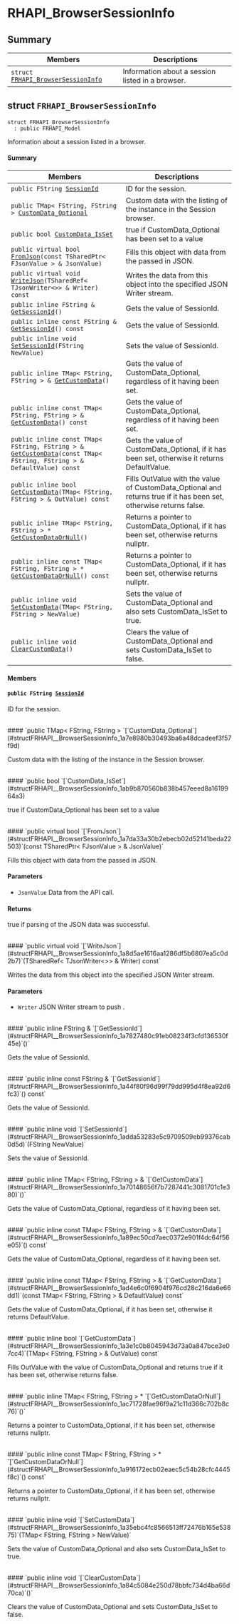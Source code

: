 # RHAPI_BrowserSessionInfo <a id="group__RHAPI__BrowserSessionInfo"></a>

## Summary

 Members                        | Descriptions                                
--------------------------------|---------------------------------------------
`struct `[`FRHAPI_BrowserSessionInfo`](#structFRHAPI__BrowserSessionInfo) | Information about a session listed in a browser.

## struct `FRHAPI_BrowserSessionInfo` <a id="structFRHAPI__BrowserSessionInfo"></a>

```
struct FRHAPI_BrowserSessionInfo
  : public FRHAPI_Model
```

Information about a session listed in a browser.

#### Summary

 Members                        | Descriptions                                
--------------------------------|---------------------------------------------
`public FString `[`SessionId`](#structFRHAPI__BrowserSessionInfo_1ad214b73d6e909c822c0cf69983c4f24a) | ID for the session.
`public TMap< FString, FString > `[`CustomData_Optional`](#structFRHAPI__BrowserSessionInfo_1a7e8980b30493ba6a48dcadeef3f57f9d) | Custom data with the listing of the instance in the Session browser.
`public bool `[`CustomData_IsSet`](#structFRHAPI__BrowserSessionInfo_1ab9b870560b838b457eeed8a1619964a3) | true if CustomData_Optional has been set to a value
`public virtual bool `[`FromJson`](#structFRHAPI__BrowserSessionInfo_1a7da33a30b2ebecb02d52141beda22503)`(const TSharedPtr< FJsonValue > & JsonValue)` | Fills this object with data from the passed in JSON.
`public virtual void `[`WriteJson`](#structFRHAPI__BrowserSessionInfo_1a8d5ae1616aa1286df5b6807ea5c0d2b7)`(TSharedRef< TJsonWriter<>> & Writer) const` | Writes the data from this object into the specified JSON Writer stream.
`public inline FString & `[`GetSessionId`](#structFRHAPI__BrowserSessionInfo_1a7827480c91eb08234f3cfd136530f45e)`()` | Gets the value of SessionId.
`public inline const FString & `[`GetSessionId`](#structFRHAPI__BrowserSessionInfo_1a44f80f96d99f79dd995d4f8ea92d6fc3)`() const` | Gets the value of SessionId.
`public inline void `[`SetSessionId`](#structFRHAPI__BrowserSessionInfo_1adda53283e5c9709509eb99376cab0d5d)`(FString NewValue)` | Sets the value of SessionId.
`public inline TMap< FString, FString > & `[`GetCustomData`](#structFRHAPI__BrowserSessionInfo_1a70148656f7b7287441c3081701c1e380)`()` | Gets the value of CustomData_Optional, regardless of it having been set.
`public inline const TMap< FString, FString > & `[`GetCustomData`](#structFRHAPI__BrowserSessionInfo_1a89ec50cd7aec0372e901f4dc64f56e05)`() const` | Gets the value of CustomData_Optional, regardless of it having been set.
`public inline const TMap< FString, FString > & `[`GetCustomData`](#structFRHAPI__BrowserSessionInfo_1ad4e6c0f6904f976cd28c216da6e66dd1)`(const TMap< FString, FString > & DefaultValue) const` | Gets the value of CustomData_Optional, if it has been set, otherwise it returns DefaultValue.
`public inline bool `[`GetCustomData`](#structFRHAPI__BrowserSessionInfo_1a3e1c0b8045943d73a0a847bce3e07cc4)`(TMap< FString, FString > & OutValue) const` | Fills OutValue with the value of CustomData_Optional and returns true if it has been set, otherwise returns false.
`public inline TMap< FString, FString > * `[`GetCustomDataOrNull`](#structFRHAPI__BrowserSessionInfo_1ac71728fae96f9a21c11d366c702b8c76)`()` | Returns a pointer to CustomData_Optional, if it has been set, otherwise returns nullptr.
`public inline const TMap< FString, FString > * `[`GetCustomDataOrNull`](#structFRHAPI__BrowserSessionInfo_1a916172ecb02eaec5c54b28cfc4445f8c)`() const` | Returns a pointer to CustomData_Optional, if it has been set, otherwise returns nullptr.
`public inline void `[`SetCustomData`](#structFRHAPI__BrowserSessionInfo_1a35ebc4fc8566513ff72476b165e53875)`(TMap< FString, FString > NewValue)` | Sets the value of CustomData_Optional and also sets CustomData_IsSet to true.
`public inline void `[`ClearCustomData`](#structFRHAPI__BrowserSessionInfo_1a84c5084e250d78bbfc734d4ba66d70ca)`()` | Clears the value of CustomData_Optional and sets CustomData_IsSet to false.

#### Members

#### `public FString `[`SessionId`](#structFRHAPI__BrowserSessionInfo_1ad214b73d6e909c822c0cf69983c4f24a) <a id="structFRHAPI__BrowserSessionInfo_1ad214b73d6e909c822c0cf69983c4f24a"></a>

ID for the session.

<br>
#### `public TMap< FString, FString > `[`CustomData_Optional`](#structFRHAPI__BrowserSessionInfo_1a7e8980b30493ba6a48dcadeef3f57f9d) <a id="structFRHAPI__BrowserSessionInfo_1a7e8980b30493ba6a48dcadeef3f57f9d"></a>

Custom data with the listing of the instance in the Session browser.

<br>
#### `public bool `[`CustomData_IsSet`](#structFRHAPI__BrowserSessionInfo_1ab9b870560b838b457eeed8a1619964a3) <a id="structFRHAPI__BrowserSessionInfo_1ab9b870560b838b457eeed8a1619964a3"></a>

true if CustomData_Optional has been set to a value

<br>
#### `public virtual bool `[`FromJson`](#structFRHAPI__BrowserSessionInfo_1a7da33a30b2ebecb02d52141beda22503)`(const TSharedPtr< FJsonValue > & JsonValue)` <a id="structFRHAPI__BrowserSessionInfo_1a7da33a30b2ebecb02d52141beda22503"></a>

Fills this object with data from the passed in JSON.

#### Parameters
* `JsonValue` Data from the API call.

#### Returns
true if parsing of the JSON data was successful.

<br>
#### `public virtual void `[`WriteJson`](#structFRHAPI__BrowserSessionInfo_1a8d5ae1616aa1286df5b6807ea5c0d2b7)`(TSharedRef< TJsonWriter<>> & Writer) const` <a id="structFRHAPI__BrowserSessionInfo_1a8d5ae1616aa1286df5b6807ea5c0d2b7"></a>

Writes the data from this object into the specified JSON Writer stream.

#### Parameters
* `Writer` JSON Writer stream to push .

<br>
#### `public inline FString & `[`GetSessionId`](#structFRHAPI__BrowserSessionInfo_1a7827480c91eb08234f3cfd136530f45e)`()` <a id="structFRHAPI__BrowserSessionInfo_1a7827480c91eb08234f3cfd136530f45e"></a>

Gets the value of SessionId.

<br>
#### `public inline const FString & `[`GetSessionId`](#structFRHAPI__BrowserSessionInfo_1a44f80f96d99f79dd995d4f8ea92d6fc3)`() const` <a id="structFRHAPI__BrowserSessionInfo_1a44f80f96d99f79dd995d4f8ea92d6fc3"></a>

Gets the value of SessionId.

<br>
#### `public inline void `[`SetSessionId`](#structFRHAPI__BrowserSessionInfo_1adda53283e5c9709509eb99376cab0d5d)`(FString NewValue)` <a id="structFRHAPI__BrowserSessionInfo_1adda53283e5c9709509eb99376cab0d5d"></a>

Sets the value of SessionId.

<br>
#### `public inline TMap< FString, FString > & `[`GetCustomData`](#structFRHAPI__BrowserSessionInfo_1a70148656f7b7287441c3081701c1e380)`()` <a id="structFRHAPI__BrowserSessionInfo_1a70148656f7b7287441c3081701c1e380"></a>

Gets the value of CustomData_Optional, regardless of it having been set.

<br>
#### `public inline const TMap< FString, FString > & `[`GetCustomData`](#structFRHAPI__BrowserSessionInfo_1a89ec50cd7aec0372e901f4dc64f56e05)`() const` <a id="structFRHAPI__BrowserSessionInfo_1a89ec50cd7aec0372e901f4dc64f56e05"></a>

Gets the value of CustomData_Optional, regardless of it having been set.

<br>
#### `public inline const TMap< FString, FString > & `[`GetCustomData`](#structFRHAPI__BrowserSessionInfo_1ad4e6c0f6904f976cd28c216da6e66dd1)`(const TMap< FString, FString > & DefaultValue) const` <a id="structFRHAPI__BrowserSessionInfo_1ad4e6c0f6904f976cd28c216da6e66dd1"></a>

Gets the value of CustomData_Optional, if it has been set, otherwise it returns DefaultValue.

<br>
#### `public inline bool `[`GetCustomData`](#structFRHAPI__BrowserSessionInfo_1a3e1c0b8045943d73a0a847bce3e07cc4)`(TMap< FString, FString > & OutValue) const` <a id="structFRHAPI__BrowserSessionInfo_1a3e1c0b8045943d73a0a847bce3e07cc4"></a>

Fills OutValue with the value of CustomData_Optional and returns true if it has been set, otherwise returns false.

<br>
#### `public inline TMap< FString, FString > * `[`GetCustomDataOrNull`](#structFRHAPI__BrowserSessionInfo_1ac71728fae96f9a21c11d366c702b8c76)`()` <a id="structFRHAPI__BrowserSessionInfo_1ac71728fae96f9a21c11d366c702b8c76"></a>

Returns a pointer to CustomData_Optional, if it has been set, otherwise returns nullptr.

<br>
#### `public inline const TMap< FString, FString > * `[`GetCustomDataOrNull`](#structFRHAPI__BrowserSessionInfo_1a916172ecb02eaec5c54b28cfc4445f8c)`() const` <a id="structFRHAPI__BrowserSessionInfo_1a916172ecb02eaec5c54b28cfc4445f8c"></a>

Returns a pointer to CustomData_Optional, if it has been set, otherwise returns nullptr.

<br>
#### `public inline void `[`SetCustomData`](#structFRHAPI__BrowserSessionInfo_1a35ebc4fc8566513ff72476b165e53875)`(TMap< FString, FString > NewValue)` <a id="structFRHAPI__BrowserSessionInfo_1a35ebc4fc8566513ff72476b165e53875"></a>

Sets the value of CustomData_Optional and also sets CustomData_IsSet to true.

<br>
#### `public inline void `[`ClearCustomData`](#structFRHAPI__BrowserSessionInfo_1a84c5084e250d78bbfc734d4ba66d70ca)`()` <a id="structFRHAPI__BrowserSessionInfo_1a84c5084e250d78bbfc734d4ba66d70ca"></a>

Clears the value of CustomData_Optional and sets CustomData_IsSet to false.

<br>

